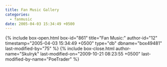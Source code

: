 ```yaml
---
title: Fan Music Gallery
categories:
  - fanmusic
date: 2005-04-03 15:34:49 +0500
---
```

{% include box-open.html box-id="861" title="Fan Music:" author-id="12" timestamp="2005-04-03 15:34:49 +0500" type="db" dbname="box49481" last-modified-by="75" %}
<navigator group="Fan Music" quantity="300" offdir="TRUE"  /><displaytor />
{% include box-close.html author-name="Skulryk" last-modified-on="2009-10-21 08:23:55 +0500" last-modified-by-name="PoeTrader" %}
